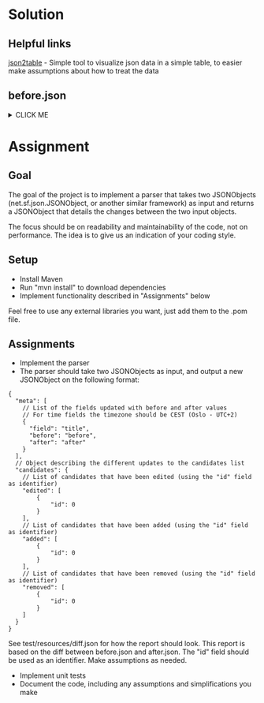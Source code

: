 # Solution

## Helpful links

[json2table](http://json2table.com) - Simple tool to visualize json data in a simple table, to easier make assumptions about how to treat the data





## before.json
<details><summary>CLICK ME</summary>
     <p>
	  ```json
	  {
	       "id": 1,
	       "meta": {
		 "title": "Title",
		 "startTime": "2016-01-20T10:00:00Z",
		 "endTime": "2016-01-20T16:00:00Z"
	       },
	       "candidates": [
		 {
		   "id": 10,
		   "candidateName": "C1",
		   "extraTime": 0
		 },
		 {
		   "id": 11,
		   "candidateName": "C2",
		   "extraTime": 10
		 },
		 {
		   "id": 12,
		   "candidateName": "C3",
		   "extraTime": 20
		 }
	       ]
	     }

	  ```
     </p>
</details>



# Assignment

## Goal
The goal of the project is to implement a parser that takes two JSONObjects (net.sf.json.JSONObject, or another similar framework) as input and returns a JSONObject that details the changes between the two input objects.

The focus should be on readability and maintainability of the code, not on performance. The idea is to give us an indication of your coding style.

## Setup
- Install Maven
- Run "mvn install" to download dependencies
- Implement functionality described in "Assignments" below

Feel free to use any external libraries you want, just add them to the .pom file.

## Assignments
- Implement the parser
- The parser should take two JSONObjects as input, and output a new JSONObject on the following format:

```
{
  "meta": [
    // List of the fields updated with before and after values
    // For time fields the timezone should be CEST (Oslo - UTC+2)
    {
      "field": "title",
      "before": "before",
      "after": "after"
    }
  ],
  // Object describing the different updates to the candidates list
  "candidates": {
    // List of candidates that have been edited (using the "id" field as identifier)
    "edited": [
        {
            "id": 0
        }
    ],
    // List of candidates that have been added (using the "id" field as identifier)
    "added": [
        {
            "id": 0
        }
   	],
   	// List of candidates that have been removed (using the "id" field as identifier)
    "removed": [
        {
            "id": 0
        }
    ]
  }
}
```
See test/resources/diff.json for how the report should look. This report is based on the diff between before.json and after.json. The "id" field should be used as an identifier. Make assumptions as needed.

- Implement unit tests
- Document the code, including any assumptions and simplifications you make